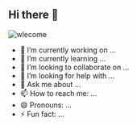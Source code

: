 ## Hi there 👋
![wlecome](https://github.com/user-attachments/assets/71acaec8-754c-42b9-be33-eefbc632cb21)
- 🔭 I’m currently working on ...
- 🌱 I’m currently learning ...
- 👯 I’m looking to collaborate on ...
- 🤔 I’m looking for help with ...
- 💬 Ask me about ...
- 📫 How to reach me: ...
- 😄 Pronouns: ...
- ⚡ Fun fact: ...




